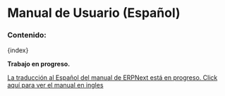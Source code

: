 <!-- add-breadcrumbs -->
# Manual de Usuario (Español)

### Contenido:

{index}

**Trabajo en progreso.**

[La traducción al Español del manual de ERPNext está en progreso. Click aquí para ver el manual en ingles](/docs/v12/user/manual/en)
